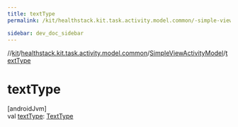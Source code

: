 ```yaml
---
title: textType
permalink: /kit/healthstack.kit.task.activity.model.common/-simple-view-activity-model/text-type.html

sidebar: dev_doc_sidebar
---
```

//[kit](../../../index.html)/[healthstack.kit.task.activity.model.common](../index.html)/[SimpleViewActivityModel](index.html)/[textType](text-type.html)



# textType



[androidJvm]\
val [textType](text-type.html): [TextType](../../healthstack.kit.ui/-text-type/index.html)




